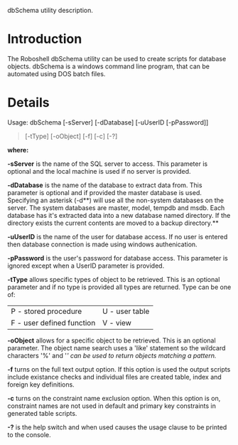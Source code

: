 dbSchema utility description.

# Introduction #

The Roboshell dbSchema utility can be used to create scripts for database objects. dbSchema is a windows command line program, that can be automated using DOS batch files.

# Details #

Usage: dbSchema [-sServer] [-dDatabase] [-uUserID [-pPassword]]
> [-tType] [-oObject] [-f] [-c] [-?]

**where:**

**-sServer** is the name of the SQL server to access. This parameter is optional and the local machine is used if no server is provided.

**-dDatabase** is the name of the database to extract data from. This parameter is optional and if provided the master database is used.
Specifying an asterisk (-d**) will use all the non-system databases on the server. The system databases are master, model, tempdb and msdb. Each database has it's extracted data into a new  database named directory. If the directory exists the current contents are moved to a backup directory.**

**-uUserID** is the name of the user for database access. If no user is entered then database connection is made using windows authenication.

**-pPassword** is the user's password for database access. This parameter is ignored except when a UserID parameter is provided.

**-tType** allows specific types of object to be retrieved. This is an optional parameter and if no type is provided all types are returned. Type can be one of:

<table>
<tr><td>P - stored procedure</td><td>U - user table</td></tr>
<tr><td>F - user defined function</td><td>V - view</td></tr>
</table>

**-oObject** allows for a specific object to be retrieved. This is an optional parameter. The object name search uses a 'like' statement so the wildcard characters '%' and '_' can be used to return objects matching a pattern._

**-f** turns on the full text output option. If this option is used the output scripts include existance checks and individual files are created table, index and foreign key definitions.

**-c** turns on the constraint name exclusion option. When this option is on, constraint names are not used in default and primary key constraints in generated table scripts.

**-?** is the help switch and when used causes the usage clause to be printed to the console.